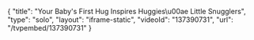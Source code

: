 {
    "title": "Your Baby's First Hug Inspires Huggies\u00ae Little Snugglers",
    "type": "solo",
    "layout": "iframe-static",
    "videoId": "137390731",
    "url": "\/tvpembed\/137390731"
}